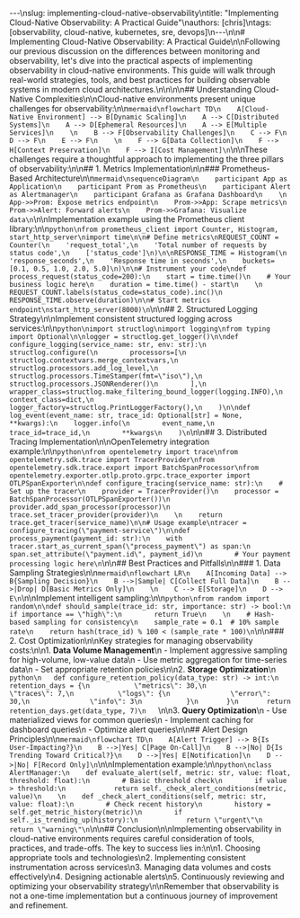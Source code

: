 ---\nslug: implementing-cloud-native-observability\ntitle: \"Implementing Cloud-Native Observability: A Practical Guide\"\nauthors: [chris]\ntags: [observability, cloud-native, kubernetes, sre, devops]\n---\n\n# Implementing Cloud-Native Observability: A Practical Guide\n\nFollowing our previous discussion on the differences between monitoring and observability, let's dive into the practical aspects of implementing observability in cloud-native environments. This guide will walk through real-world strategies, tools, and best practices for building observable systems in modern cloud architectures.\n\n<!--truncate-->\n\n## Understanding Cloud-Native Complexities\n\nCloud-native environments present unique challenges for observability:\n\n```mermaid\nflowchart TD\n    A[Cloud-Native Environment] --> B[Dynamic Scaling]\n    A --> C[Distributed Systems]\n    A --> D[Ephemeral Resources]\n    A --> E[Multiple Services]\n    \n    B --> F[Observability Challenges]\n    C --> F\n    D --> F\n    E --> F\n    \n    F --> G[Data Collection]\n    F --> H[Context Preservation]\n    F --> I[Cost Management]\n```\n\nThese challenges require a thoughtful approach to implementing the three pillars of observability:\n\n## 1. Metrics Implementation\n\n### Prometheus-Based Architecture\n\n```mermaid\nsequenceDiagram\n    participant App as Application\n    participant Prom as Prometheus\n    participant Alert as Alertmanager\n    participant Grafana as Grafana Dashboard\n    \n    App->>Prom: Expose metrics endpoint\n    Prom->>App: Scrape metrics\n    Prom->>Alert: Forward alerts\n    Prom->>Grafana: Visualize data\n```\n\nImplementation example using the Prometheus client library:\n\n```python\nfrom prometheus_client import Counter, Histogram, start_http_server\nimport time\n\n# Define metrics\nREQUEST_COUNT = Counter(\n    'request_total',\n    'Total number of requests by status code',\n    ['status_code']\n)\n\nRESPONSE_TIME = Histogram(\n    'response_seconds',\n    'Response time in seconds',\n    buckets=[0.1, 0.5, 1.0, 2.0, 5.0]\n)\n\n# Instrument your code\ndef process_request(status_code=200):\n    start = time.time()\n    # Your business logic here\n    duration = time.time() - start\n    \n    REQUEST_COUNT.labels(status_code=status_code).inc()\n    RESPONSE_TIME.observe(duration)\n\n# Start metrics endpoint\nstart_http_server(8000)\n```\n\n## 2. Structured Logging Strategy\n\nImplement consistent structured logging across services:\n\n```python\nimport structlog\nimport logging\nfrom typing import Optional\n\nlogger = structlog.get_logger()\n\ndef configure_logging(service_name: str, env: str):\n    structlog.configure(\n        processors=[\n            structlog.contextvars.merge_contextvars,\n            structlog.processors.add_log_level,\n            structlog.processors.TimeStamper(fmt=\"iso\"),\n            structlog.processors.JSONRenderer()\n        ],\n        wrapper_class=structlog.make_filtering_bound_logger(logging.INFO),\n        context_class=dict,\n        logger_factory=structlog.PrintLoggerFactory(),\n    )\n\ndef log_event(event_name: str, trace_id: Optional[str] = None, **kwargs):\n    logger.info(\n        event_name,\n        trace_id=trace_id,\n        **kwargs\n    )\n```\n\n## 3. Distributed Tracing Implementation\n\nOpenTelemetry integration example:\n\n```python\nfrom opentelemetry import trace\nfrom opentelemetry.sdk.trace import TracerProvider\nfrom opentelemetry.sdk.trace.export import BatchSpanProcessor\nfrom opentelemetry.exporter.otlp.proto.grpc.trace_exporter import OTLPSpanExporter\n\ndef configure_tracing(service_name: str):\n    # Set up the tracer\n    provider = TracerProvider()\n    processor = BatchSpanProcessor(OTLPSpanExporter())\n    provider.add_span_processor(processor)\n    trace.set_tracer_provider(provider)\n    \n    return trace.get_tracer(service_name)\n\n# Usage example\ntracer = configure_tracing(\"payment-service\")\n\ndef process_payment(payment_id: str):\n    with tracer.start_as_current_span(\"process_payment\") as span:\n        span.set_attribute(\"payment.id\", payment_id)\n        # Your payment processing logic here\n```\n\n## Best Practices and Pitfalls\n\n### 1. Data Sampling Strategies\n\n```mermaid\nflowchart LR\n    A[Incoming Data] --> B{Sampling Decision}\n    B -->|Sample| C[Collect Full Data]\n    B -->|Drop| D[Basic Metrics Only]\n    \n    C --> E[Storage]\n    D --> E\n```\n\nImplement intelligent sampling:\n\n```python\nfrom random import random\n\ndef should_sample(trace_id: str, importance: str) -> bool:\n    if importance == \"high\":\n        return True\n    \n    # Hash-based sampling for consistency\n    sample_rate = 0.1  # 10% sample rate\n    return hash(trace_id) % 100 < (sample_rate * 100)\n```\n\n### 2. Cost Optimization\n\nKey strategies for managing observability costs:\n\n1. **Data Volume Management**\n   - Implement aggressive sampling for high-volume, low-value data\n   - Use metric aggregation for time-series data\n   - Set appropriate retention policies\n\n2. **Storage Optimization**\n   ```python\n   def configure_retention_policy(data_type: str) -> int:\n       retention_days = {\n           \"metrics\": 30,\n           \"traces\": 7,\n           \"logs\": {\n               \"error\": 30,\n               \"info\": 3\n           }\n       }\n       return retention_days.get(data_type, 7)\n   ```\n\n3. **Query Optimization**\n   - Use materialized views for common queries\n   - Implement caching for dashboard queries\n   - Optimize alert queries\n\n## Alert Design Principles\n\n```mermaid\nflowchart TD\n    A[Alert Trigger] --> B{Is User-Impacting?}\n    B -->|Yes| C[Page On-Call]\n    B -->|No| D{Is Trending Toward Critical?}\n    D -->|Yes| E[Notification]\n    D -->|No| F[Record Only]\n```\n\nImplementation example:\n\n```python\nclass AlertManager:\n    def evaluate_alert(self, metric: str, value: float, threshold: float):\n        # Basic threshold check\n        if value > threshold:\n            return self._check_alert_conditions(metric, value)\n    \n    def _check_alert_conditions(self, metric: str, value: float):\n        # Check recent history\n        history = self.get_metric_history(metric)\n        if self._is_trending_up(history):\n            return \"urgent\"\n        return \"warning\"\n```\n\n## Conclusion\n\nImplementing observability in cloud-native environments requires careful consideration of tools, practices, and trade-offs. The key to success lies in:\n\n1. Choosing appropriate tools and technologies\n2. Implementing consistent instrumentation across services\n3. Managing data volumes and costs effectively\n4. Designing actionable alerts\n5. Continuously reviewing and optimizing your observability strategy\n\nRemember that observability is not a one-time implementation but a continuous journey of improvement and refinement.